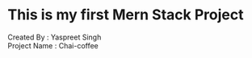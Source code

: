 # This is my first Mern Stack Project  
Created By : Yaspreet Singh <br>
Project Name : Chai-coffee

